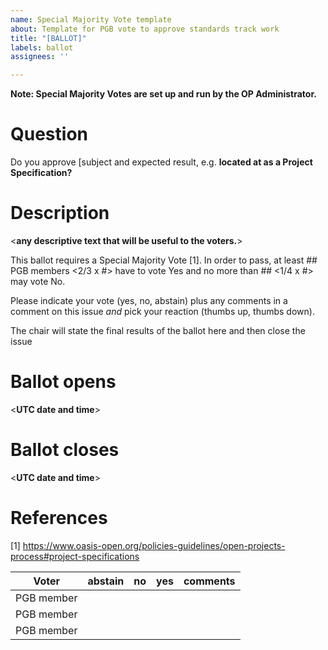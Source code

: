 ```yaml
---
name: Special Majority Vote template
about: Template for PGB vote to approve standards track work
title: "[BALLOT]"
labels: ballot
assignees: ''

---
```


**Note: Special Majority Votes are set up and run by the OP Administrator.**

# Question
Do you approve [subject and expected result, e.g. **<Spec name and version> located at <link> as a Project Specification?** 

# Description

<**any descriptive text that will be useful to the voters.**>

This ballot requires a Special Majority Vote [1]. In order to pass, at least ## PGB members <2/3 x #> have to vote Yes and no more than ## <1/4 x #> may vote No. 

Please indicate your vote (yes, no, abstain) plus any comments in a comment on this issue *and* pick your reaction (thumbs up, thumbs down).

The chair will state the final results of the ballot here and then close the issue

# Ballot opens
<**UTC date and time**> 

# Ballot closes

<**UTC date and time**>

# References

[1] https://www.oasis-open.org/policies-guidelines/open-projects-process#project-specifications

|Voter      |abstain|no|yes|comments |
|-----------|-------|--|---|---------|
|PGB member |       |  |   |         |
|PGB member |       |  |   |         |
|PGB member |       |  |   |         |
